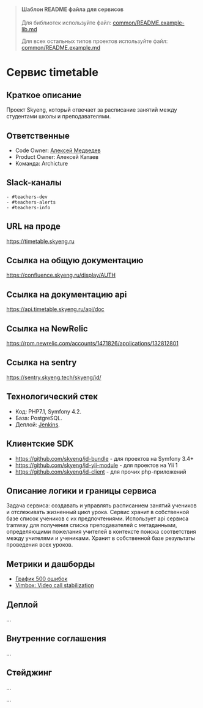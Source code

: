 > #### Шаблон README файла для сервисов
>
> Для библиотек используйте файл: [common/README.example-lib.md](../common/README.example-lib.md)
>
> Для всех остальных типов проектов используйте файл: [common/README.example.md](../common/README.example.md)

# Сервис timetable

## Краткое описание

Проект Skyeng, который отвечает за расписание занятий между студентами школы и преподавателями.

## Ответственные

- Code Owner: [Алексей Медведев](https://www.notion.so/skyengteam/Alexey-Parshukov-f2d47d18260a4c5a93f88e46e51a44a0)
- Product Owner: Алексей Катаев
- Команда: Archicture

<!--
Как заполнять:
  Code Owner (владалец кода/ответственный разработчик):
    * Описание роли: https://confluence.skyeng.ru/pages/viewpage.action?pageId=25406034
  Product Owner (владелец продукта/менеджер продукта):
    * Описание роли: https://confluence.skyeng.ru/pages/viewpage.action?pageId=25413321
  Команда, с точки зрения орг. структуры:
    * Команда из списка https://confluence.skyeng.ru/pages/viewpage.action?pageId=25409725
-->

## Slack-каналы

    - #teachers-dev
    - #teachers-alerts
    - #teachers-info

## URL на проде

https://timetable.skyeng.ru

## Ссылка на общую документацию

https://confluence.skyeng.ru/display/AUTH

## Ссылка на документацию api

https://api.timetable.skyeng.ru/api/doc

## Ссылка на NewRelic

https://rpm.newrelic.com/accounts/1471826/applications/132812801

## Ссылка на sentry

https://sentry.skyeng.tech/skyeng/id/

## Технологический стек

- Код: PHP7.1, Symfony 4.2.
- База: PostgreSQL.
- Деплой: [Jenkins](https://j.skyeng.tech/job/Teachers/job/Timetable/job/master/).

## Клиентские SDK

- https://github.com/skyeng/id-bundle - для проектов на Symfony 3.4+
- https://github.com/skyeng/id-yii-module - для проектов на Yii 1
- https://github.com/skyeng/id-client - для прочих php-приложений

## Описание логики и границы сервиса

Задача сервиса: создавать и управлять расписанием занятий учеников и отслеживать жизненный цикл урока.
Сервис хранит в собственной базе список учеников с их
предпочтениями. Использует api сервиса tramway для получения списка преподавателей с метаданными,
определяющими пожелания учителей в контексте поиска соответствия между учителями и учениками.
Хранит в собственной базе результаты проведения всех уроков.

## Метрики и дашборды

- [График 500 ошибок](https://dashboard.skyeng.link/d/nDK1uYDZz/balancer-dashboard?orgId=1&refresh=10s)
- [Vimbox: Video call stabilization](https://app.redash.io/skyeng/dashboard/vimbox-video-call-stabilization)

## Деплой

...

## Внутренние соглашения

...

## Стейджинг

...

...

